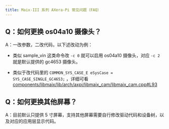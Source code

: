 ```yaml
---
title: Maix-III 系列 AXera-Pi 常见问题（FAQ）
---
```


## Q：如何更换 os04a10 摄像头？

A：一改参数，二改代码，以下述改动为例：

- 类似 sample_vin 这类命令改 `-c 0` 就可以启用 os04a10 摄像头，对应 `-c 2` 就是默认提供的 gc4653 摄像头。

- 类似于改代码里的 `COMMON_SYS_CASE_E eSysCase = SYS_CASE_SINGLE_GC4653;` ，详细可看[components/libmaix/lib/arch/axpi/libmaix_cam/libmaix_cam.cpp#L93](https://github.com/sipeed/libmaix/blob/release/components/libmaix/lib/arch/axpi/libmaix_cam/libmaix_cam.cpp#L93)

## Q：如何更换其他屏幕？

A：目前默认只提供 5 寸屏幕，支持其他屏幕需要自行修改驱动代码和设备树，以及对应的应用层显示代码。
